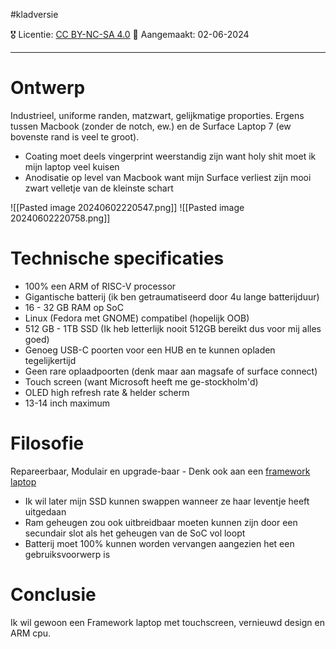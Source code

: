#kladversie 

🎖️ Licentie: [CC BY-NC-SA 4.0](https://creativecommons.org/licenses/by-nc-sa/4.0/)
📅 Aangemaakt: 02-06-2024

---
# Ontwerp
Industrieel, uniforme randen, matzwart, gelijkmatige proporties. Ergens tussen Macbook (zonder de notch, ew.) en de Surface Laptop 7 (ew bovenste rand is veel te groot). 
* Coating moet deels vingerprint weerstandig zijn want holy shit moet ik mijn laptop veel kuisen
* Anodisatie op level van Macbook want mijn Surface verliest zijn mooi zwart velletje van de kleinste schart

![[Pasted image 20240602220547.png]] ![[Pasted image 20240602220758.png]]

# Technische specificaties
* 100% een ARM of RISC-V processor
* Gigantische batterij (ik ben getraumatiseerd door 4u lange batterijduur)
* 16 - 32 GB RAM op SoC
* Linux (Fedora met GNOME) compatibel (hopelijk OOB)
* 512 GB - 1TB SSD (Ik heb letterlijk nooit 512GB bereikt dus voor mij alles goed)
* Genoeg USB-C poorten voor een HUB en te kunnen opladen tegelijkertijd
* Geen rare oplaadpoorten (denk maar aan magsafe of surface connect)
* Touch screen (want Microsoft heeft me ge-stockholm'd)
* OLED high refresh rate & helder scherm
* 13-14 inch maximum

# Filosofie
Repareerbaar, Modulair en upgrade-baar - Denk ook aan een [framework laptop](https://frame.work/be/en)
* Ik wil later mijn SSD kunnen swappen wanneer ze haar leventje heeft uitgedaan
* Ram geheugen zou ook uitbreidbaar moeten kunnen zijn door een secundair slot als het geheugen van de SoC vol loopt
* Batterij moet 100% kunnen worden vervangen aangezien het een gebruiksvoorwerp is

# Conclusie
Ik wil gewoon een Framework laptop met touchscreen, vernieuwd design en ARM cpu.
